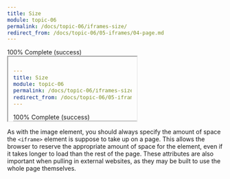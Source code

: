 ```yaml
---
title: Size
module: topic-06
permalink: /docs/topic-06/iframes-size/
redirect_from: /docs/topic-06/05-iframes/04-page.md
---
```


<div class="divider-heading"></div>

<div class="panel panel-success">
  <div class="progress" style="margin-bottom: 0; border-bottom-left-radius: 0; border-bottom-right-radius: 0;">
    <div class="progress-bar progress-bar-success progress-bar-striped" role="progressbar" aria-valuenow="100" aria-valuemin="0" aria-valuemax="100" style="width: 100%">
      <span class="sr-only">100% Complete (success)</span>
    </div>
  </div>
  <div class="panel-body">
    <p style="font-size: large; margin: 0;"><span style="color: #999"><iframe src="#"</span> <span style="color: #79AF33; font-weight: bold;">width="..." height="..."</span><span style="color: #999">>...</iframe></span></p>
  </div>
</div>

As with the image element, you should always specify the amount of space the `<iframe>` element is suppose to take up on a page. This allows the browser to reserve the appropriate amount of space for the element, even if it takes longer to load than the rest of the page. These attributes are also important when pulling in external websites, as they may be built to use the whole page themselves.
